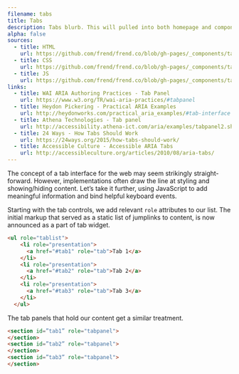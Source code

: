 ```yaml
---
filename: tabs
title: Tabs
description: Tabs blurb. This will pulled into both homepage and component page.
alpha: false
sources:
  - title: HTML
    url: https://github.com/frend/frend.co/blob/gh-pages/_components/tabs/tabs.html
  - title: CSS
    url: https://github.com/frend/frend.co/blob/gh-pages/_components/tabs/tabs.css
  - title: JS
    url: https://github.com/frend/frend.co/blob/gh-pages/_components/tabs/tabs.js
links:
  - title: WAI ARIA Authoring Practices - Tab Panel
    url: https://www.w3.org/TR/wai-aria-practices/#tabpanel
  - title: Heydon Pickering - Practical ARIA Examples
    url: http://heydonworks.com/practical_aria_examples/#tab-interface
  - title: Athena Technologies - Tab panel
    url: http://accessibility.athena-ict.com/aria/examples/tabpanel2.shtml
  - title: 24 Ways - How Tabs Should Work
    url: https://24ways.org/2015/how-tabs-should-work/
  - title: Accessible Culture - Accessible ARIA Tabs
    url: http://accessibleculture.org/articles/2010/08/aria-tabs/
---
```


The concept of a tab interface for the web may seem strikingly straight-forward. However, implementations often draw the line at styling and showing/hiding content. Let’s take it further, using JavaScript to add meaningful information and bind helpful keyboard events.

Starting with the tab controls, we add relevant `role` attributes to our list. The initial markup that served as a static list of jumplinks to content, is now announced as a part of tab widget.

``` html
<ul role="tablist">
    <li role="presentation">
      <a href="#tab1" role="tab">Tab 1</a>
    </li>
    <li role="presentation">
      <a href="#tab2" role="tab">Tab 2</a>
    </li>
    <li role="presentation">
      <a href="#tab3" role="tab">Tab 3</a>
    </li>
  </ul>
```

The tab panels that hold our content get a similar treatment.

``` html
<section id=”tab1” role="tabpanel">
</section>
<section id=”tab2” role="tabpanel">
</section>
<section id=”tab3” role="tabpanel">
</section>
```
